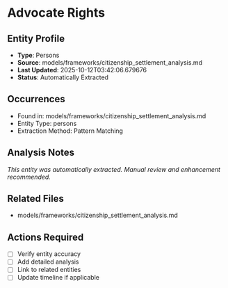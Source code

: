 # Advocate Rights

## Entity Profile
- **Type**: Persons
- **Source**: models/frameworks/citizenship_settlement_analysis.md
- **Last Updated**: 2025-10-12T03:42:06.679676
- **Status**: Automatically Extracted

## Occurrences
- Found in: models/frameworks/citizenship_settlement_analysis.md
- Entity Type: persons
- Extraction Method: Pattern Matching

## Analysis Notes
*This entity was automatically extracted. Manual review and enhancement recommended.*

## Related Files
- models/frameworks/citizenship_settlement_analysis.md

## Actions Required
- [ ] Verify entity accuracy
- [ ] Add detailed analysis
- [ ] Link to related entities
- [ ] Update timeline if applicable
